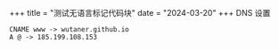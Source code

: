 +++
title = "测试无语言标记代码块"
date = "2024-03-20"
+++
DNS 设置
   ```
   CNAME www -> wutaner.github.io
   A @ -> 185.199.108.153
   ```
